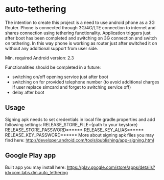 # auto-tethering
The intention to create this project is a need to use android phone as a 3G Router. 
Phone is connected through 3G/4G/LTE connection to internet and shares connection using tethering functionality. 
Application triggers just after boot has been completed and switching on 3G connection and switch on tethering.
In this way phone is working as router just after switched it on without any additional support from user side.

Min. required Android version: 2.3

Functionalities should be completed in a future:
- switching on/off opening service just after boot
- switching on for provided telephone number (to avoid additional charges if user replace simcard and forget to switching service off)
- delay after boot

## Usage
Signing apk needs to set credentials in local file gradle.properties and add following settings:
RELEASE_STORE_FILE={path to your keystore}
RELEASE_STORE_PASSWORD=*****
RELEASE_KEY_ALIAS=*****
RELEASE_KEY_PASSWORD=*****
More about signing apk files you may find here: http://developer.android.com/tools/publishing/app-signing.html

## Google Play app
Built app you may install here: https://play.google.com/store/apps/details?id=com.labs.dm.auto_tethering
